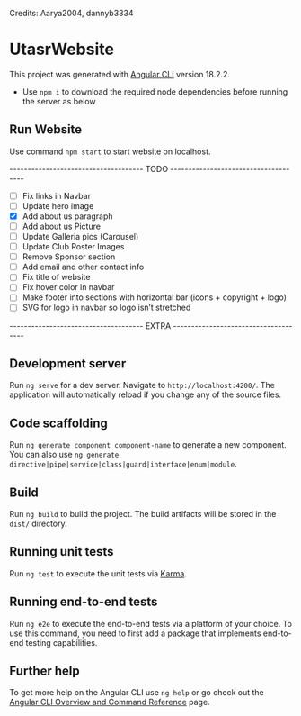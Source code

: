 Credits: Aarya2004, dannyb3334
# UtasrWebsite

This project was generated with [Angular CLI](https://github.com/angular/angular-cli) version 18.2.2.

* Use `npm i` to download the required node dependencies before running the server as below

## Run Website

Use command `npm start` to start website on localhost.

------------------------------------- TODO -------------------------------------

- [ ] Fix links in Navbar
- [ ] Update hero image
- [X] Add about us paragraph
- [ ] Add about us Picture
- [ ] Update Galleria pics (Carousel)
- [ ] Update Club Roster Images
- [ ] Remove Sponsor section
- [ ] Add email and other contact info
- [ ] Fix title of website
- [ ] Fix hover color in navbar
- [ ] Make footer into sections with horizontal bar (icons + copyright + logo)
- [ ] SVG for logo in navbar so logo isn’t stretched

------------------------------------- EXTRA -------------------------------------
## Development server

Run `ng serve` for a dev server. Navigate to `http://localhost:4200/`. The application will automatically reload if you change any of the source files.

## Code scaffolding

Run `ng generate component component-name` to generate a new component. You can also use `ng generate directive|pipe|service|class|guard|interface|enum|module`.

## Build

Run `ng build` to build the project. The build artifacts will be stored in the `dist/` directory.

## Running unit tests

Run `ng test` to execute the unit tests via [Karma](https://karma-runner.github.io).

## Running end-to-end tests

Run `ng e2e` to execute the end-to-end tests via a platform of your choice. To use this command, you need to first add a package that implements end-to-end testing capabilities.

## Further help

To get more help on the Angular CLI use `ng help` or go check out the [Angular CLI Overview and Command Reference](https://angular.dev/tools/cli) page.
